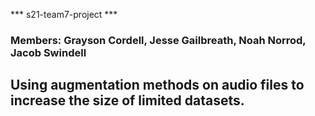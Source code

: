*** s21-team7-project ***
### Members: Grayson Cordell, Jesse Gailbreath, Noah Norrod, Jacob Swindell
## Using augmentation methods on audio files to increase the size of limited datasets.
#
# 

